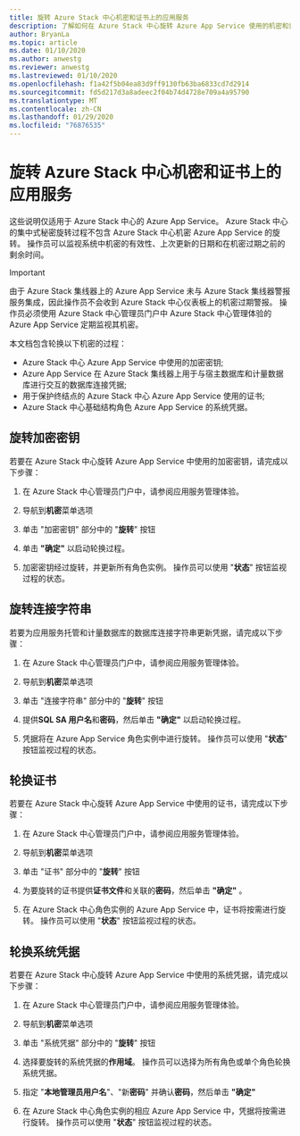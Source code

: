 ```yaml
---
title: 旋转 Azure Stack 中心机密和证书上的应用服务
description: 了解如何在 Azure Stack 中心旋转 Azure App Service 使用的机密和证书
author: BryanLa
ms.topic: article
ms.date: 01/10/2020
ms.author: anwestg
ms.reviewer: anwestg
ms.lastreviewed: 01/10/2020
ms.openlocfilehash: f1a42f5b04ea83d9ff9130fb63ba6833cd7d2914
ms.sourcegitcommit: fd5d217d3a8adeec2f04b74d4728e709a4a95790
ms.translationtype: MT
ms.contentlocale: zh-CN
ms.lasthandoff: 01/29/2020
ms.locfileid: "76876535"
---
```

# <a name="rotate-app-service-on-azure-stack-hub-secrets-and-certificates"></a>旋转 Azure Stack 中心机密和证书上的应用服务

这些说明仅适用于 Azure Stack 中心的 Azure App Service。  Azure Stack 中心的集中式秘密旋转过程不包含 Azure Stack 中心机密 Azure App Service 的旋转。  操作员可以监视系统中机密的有效性、上次更新的日期和在机密过期之前的剩余时间。

> [!Important]
> 由于 Azure Stack 集线器上的 Azure App Service 未与 Azure Stack 集线器警报服务集成，因此操作员不会收到 Azure Stack 中心仪表板上的机密过期警报。  操作员必须使用 Azure Stack 中心管理员门户中 Azure Stack 中心管理体验的 Azure App Service 定期监视其机密。

本文档包含轮换以下机密的过程：

* Azure Stack 中心 Azure App Service 中使用的加密密钥;
* Azure App Service 在 Azure Stack 集线器上用于与宿主数据库和计量数据库进行交互的数据库连接凭据;
* 用于保护终结点的 Azure Stack 中心 Azure App Service 使用的证书;
* Azure Stack 中心基础结构角色 Azure App Service 的系统凭据。

## <a name="rotate-encryption-keys"></a>旋转加密密钥

若要在 Azure Stack 中心旋转 Azure App Service 中使用的加密密钥，请完成以下步骤：

1. 在 Azure Stack 中心管理员门户中，请参阅应用服务管理体验。

1. 导航到**机密**菜单选项

1. 单击 "加密密钥" 部分中的 "**旋转**" 按钮

1. 单击 **"确定"** 以启动轮换过程。

1. 加密密钥经过旋转，并更新所有角色实例。 操作员可以使用 "**状态**" 按钮监视过程的状态。

## <a name="rotate-connection-strings"></a>旋转连接字符串

若要为应用服务托管和计量数据库的数据库连接字符串更新凭据，请完成以下步骤：

1. 在 Azure Stack 中心管理员门户中，请参阅应用服务管理体验。

1. 导航到**机密**菜单选项

1. 单击 "连接字符串" 部分中的 "**旋转**" 按钮

1. 提供**SQL SA 用户名**和**密码**，然后单击 **"确定"** 以启动轮换过程。 

1. 凭据将在 Azure App Service 角色实例中进行旋转。 操作员可以使用 "**状态**" 按钮监视过程的状态。

## <a name="rotate-certificates"></a>轮换证书

若要在 Azure Stack 中心旋转 Azure App Service 中使用的证书，请完成以下步骤：

1. 在 Azure Stack 中心管理员门户中，请参阅应用服务管理体验。

1. 导航到**机密**菜单选项

1. 单击 "证书" 部分中的 "**旋转**" 按钮

1. 为要旋转的证书提供**证书文件**和关联的**密码**，然后单击 **"确定"** 。

1. 在 Azure Stack 中心角色实例的 Azure App Service 中，证书将按需进行旋转。  操作员可以使用 "**状态**" 按钮监视过程的状态。

## <a name="rotate-system-credentials"></a>轮换系统凭据

若要在 Azure Stack 中心旋转 Azure App Service 中使用的系统凭据，请完成以下步骤：

1. 在 Azure Stack 中心管理员门户中，请参阅应用服务管理体验。

1. 导航到**机密**菜单选项

1. 单击 "系统凭据" 部分中的 "**旋转**" 按钮

1. 选择要旋转的系统凭据的**作用域**。  操作员可以选择为所有角色或单个角色轮换系统凭据。

1. 指定 "**本地管理员用户名**"、"新**密码**" 并确认**密码**，然后单击 **"确定"**

1. 在 Azure Stack 中心角色实例的相应 Azure App Service 中，凭据将按需进行旋转。  操作员可以使用 "**状态**" 按钮监视过程的状态。



